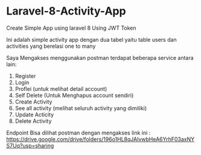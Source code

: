 # Laravel-8-Activity-App
Create Simple App using laravel 8 Using JWT Token

Ini adalah simple activity app dengan dua tabel yaitu table users dan activities yang berelasi one to many

Saya Mengakses menggunakan postman terdapat beberapa service antara lain:

1. Register
2. Login
3. Proflei (untuk melihat detail account)
4. Self Delete (Untuk Menghapus account sendiri)
5. Create Activity
6. See all activity (melihat seluruh activity yang dimiliki)
7. Update Acticity
8. Delete Activity

Endpoint Bisa dilihat postman dengan mengakses link ini : https://drive.google.com/drive/folders/196o1HL8qJAlvwbHeA6YrhF03axNYS7Uq?usp=sharing
